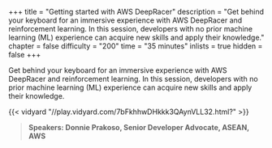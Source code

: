 +++
title = "Getting started with AWS DeepRacer"
description = "Get behind your keyboard for an immersive experience with AWS DeepRacer and reinforcement learning. In this session, developers with no prior machine learning (ML) experience can acquire new skills and apply their knowledge."
chapter = false
difficulty = "200"
time = "35 minutes"
inlists = true
hidden = false
+++

Get behind your keyboard for an immersive experience with AWS DeepRacer and reinforcement learning. In this session, developers with no prior machine learning (ML) experience can acquire new skills and apply their knowledge.

{{< vidyard "//play.vidyard.com/7bFkhhwDHkkk3QAynVLL32.html?" >}}

>  **Speakers: Donnie Prakoso, Senior Developer Advocate, ASEAN, AWS** 